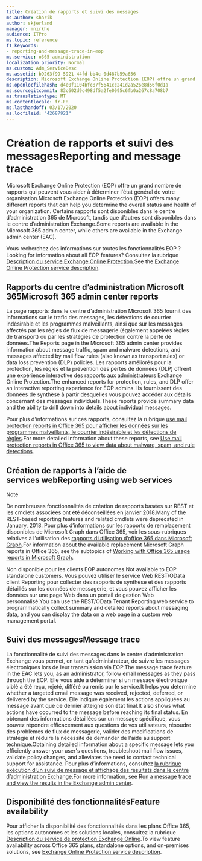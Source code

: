 ```yaml
---
title: Création de rapports et suivi des messages
ms.author: sharik
author: skjerland
manager: mnirkhe
audience: ITPro
ms.topic: reference
f1_keywords:
- reporting-and-message-trace-in-eop
ms.service: o365-administration
localization_priority: Normal
ms.custom: Adm_ServiceDesc
ms.assetid: b9263f99-5921-44fd-bb4c-0d487b59a656
description: Microsoft Exchange Online Protection (EOP) offre un grand nombre de rapports qui peuvent vous aider à déterminer l'état général de votre organisation. Certains rapports sont disponibles dans le centre d’administration 365 de Microsoft, tandis que d’autres sont disponibles dans le centre d’administration Exchange.
ms.openlocfilehash: d4e0f1104bfc87f5641cc241d2a526e8d56f0d1a
ms.sourcegitcommit: 83c602d9c498df5a2fe0095c6fb0a267c8a708b7
ms.translationtype: MT
ms.contentlocale: fr-FR
ms.lasthandoff: 03/17/2020
ms.locfileid: "42687921"
---
```

# <a name="reporting-and-message-trace"></a><span data-ttu-id="dbd3f-104">Création de rapports et suivi des messages</span><span class="sxs-lookup"><span data-stu-id="dbd3f-104">Reporting and message trace</span></span>

<span data-ttu-id="dbd3f-105">Microsoft Exchange Online Protection (EOP) offre un grand nombre de rapports qui peuvent vous aider à déterminer l'état général de votre organisation.</span><span class="sxs-lookup"><span data-stu-id="dbd3f-105">Microsoft Exchange Online Protection (EOP) offers many different reports that can help you determine the overall status and health of your organization.</span></span> <span data-ttu-id="dbd3f-106">Certains rapports sont disponibles dans le centre d’administration 365 de Microsoft, tandis que d’autres sont disponibles dans le centre d’administration Exchange.</span><span class="sxs-lookup"><span data-stu-id="dbd3f-106">Some reports are available in the Microsoft 365 admin center, while others are available in the Exchange admin center (EAC).</span></span>

<span data-ttu-id="dbd3f-107">Vous recherchez des informations sur toutes les fonctionnalités EOP ?</span><span class="sxs-lookup"><span data-stu-id="dbd3f-107">Looking for information about all EOP features?</span></span> <span data-ttu-id="dbd3f-108">Consultez la rubrique [Description du service Exchange Online Protection](exchange-online-protection-service-description.md).</span><span class="sxs-lookup"><span data-stu-id="dbd3f-108">See the [Exchange Online Protection service description](exchange-online-protection-service-description.md).</span></span>

## <a name="microsoft-365-admin-center-reports"></a><span data-ttu-id="dbd3f-109">Rapports du centre d’administration Microsoft 365</span><span class="sxs-lookup"><span data-stu-id="dbd3f-109">Microsoft 365 admin center reports</span></span>

<span data-ttu-id="dbd3f-110">La page rapports dans le centre d’administration Microsoft 365 fournit des informations sur le trafic des messages, les détections de courrier indésirable et les programmes malveillants, ainsi que sur les messages affectés par les règles de flux de messagerie (également appelées règles de transport) ou par les stratégies de protection contre la perte de données.</span><span class="sxs-lookup"><span data-stu-id="dbd3f-110">The Reports page in the Microsoft 365 admin center provides information about message traffic, spam and malware detections, and messages affected by mail flow rules (also known as transport rules) or data loss prevention (DLP) policies.</span></span> <span data-ttu-id="dbd3f-111">Les rapports améliorés pour la protection, les règles et la prévention des pertes de données (DLP) offrent une expérience interactive des rapports aux administrateurs Exchange Online Protection.</span><span class="sxs-lookup"><span data-stu-id="dbd3f-111">The enhanced reports for protection, rules, and DLP offer an interactive reporting experience for EOP admins.</span></span> <span data-ttu-id="dbd3f-112">Ils fournissent des données de synthèse à partir desquelles vous pouvez accéder aux détails concernant des messages individuels.</span><span class="sxs-lookup"><span data-stu-id="dbd3f-112">These reports provide summary data and the ability to drill down into details about individual messages.</span></span>

<span data-ttu-id="dbd3f-113">Pour plus d’informations sur ces rapports, consultez la rubrique [use mail protection reports in Office 365 pour afficher les données sur les programmes malveillants, le courrier indésirable et les détections de règles](https://docs.microsoft.com/exchange/monitoring/use-mail-protection-reports).</span><span class="sxs-lookup"><span data-stu-id="dbd3f-113">For more detailed information about these reports, see [Use mail protection reports in Office 365 to view data about malware, spam, and rule detections](https://docs.microsoft.com/exchange/monitoring/use-mail-protection-reports).</span></span>

## <a name="reporting-using-web-services"></a><span data-ttu-id="dbd3f-114">Création de rapports à l’aide de services web</span><span class="sxs-lookup"><span data-stu-id="dbd3f-114">Reporting using web services</span></span>

> [!NOTE]
> <span data-ttu-id="dbd3f-115">De nombreuses fonctionnalités de création de rapports basées sur REST et les cmdlets associées ont été déconseillées en janvier 2018.</span><span class="sxs-lookup"><span data-stu-id="dbd3f-115">Many of the REST-based reporting features and related cmdlets were deprecated in January, 2018.</span></span> <span data-ttu-id="dbd3f-116">Pour plus d’informations sur les rapports de remplacement disponibles de Microsoft Graph dans Office 365, voir les sous-rubriques relatives à l’utilisation des [rapports d’utilisation d’office 365 dans Microsoft Graph](https://go.microsoft.com/fwlink/p/?LinkID=865135).</span><span class="sxs-lookup"><span data-stu-id="dbd3f-116">For information about the available replacement Microsoft Graph reports in Office 365, see the subtopics of [Working with Office 365 usage reports in Microsoft Graph](https://go.microsoft.com/fwlink/p/?LinkID=865135).</span></span>

<span data-ttu-id="dbd3f-117">Non disponible pour les clients EOP autonomes.</span><span class="sxs-lookup"><span data-stu-id="dbd3f-117">Not available to EOP standalone customers.</span></span> <span data-ttu-id="dbd3f-118">Vous pouvez utiliser le service Web REST/OData client Reporting pour collecter des rapports de synthèse et des rapports détaillés sur les données de messagerie, et vous pouvez afficher les données sur une page Web dans un portail de gestion Web personnalisé.</span><span class="sxs-lookup"><span data-stu-id="dbd3f-118">You can use the REST/OData Tenant Reporting web service to programmatically collect summary and detailed reports about messaging data, and you can display the data on a web page in a custom web management portal.</span></span>

## <a name="message-trace"></a><span data-ttu-id="dbd3f-119">Suivi des messages</span><span class="sxs-lookup"><span data-stu-id="dbd3f-119">Message trace</span></span>

<span data-ttu-id="dbd3f-120">La fonctionnalité de suivi des messages dans le centre d’administration Exchange vous permet, en tant qu’administrateur, de suivre les messages électroniques lors de leur transmission via EOP.</span><span class="sxs-lookup"><span data-stu-id="dbd3f-120">The message trace feature in the EAC lets you, as an administrator, follow email messages as they pass through the EOP.</span></span> <span data-ttu-id="dbd3f-121">Elle vous aide à déterminer si un message électronique ciblé a été reçu, rejeté, différé ou remis par le service.</span><span class="sxs-lookup"><span data-stu-id="dbd3f-121">It helps you determine whether a targeted email message was received, rejected, deferred, or delivered by the service.</span></span> <span data-ttu-id="dbd3f-122">Elle indique également les actions appliquées au message avant que ce dernier atteigne son état final.</span><span class="sxs-lookup"><span data-stu-id="dbd3f-122">It also shows what actions have occurred to the message before reaching its final status.</span></span> <span data-ttu-id="dbd3f-123">En obtenant des informations détaillées sur un message spécifique, vous pouvez répondre efficacement aux questions de vos utilisateurs, résoudre des problèmes de flux de messagerie, valider des modifications de stratégie et réduire la nécessité de demander de l'aide au support technique.</span><span class="sxs-lookup"><span data-stu-id="dbd3f-123">Obtaining detailed information about a specific message lets you efficiently answer your user's questions, troubleshoot mail flow issues, validate policy changes, and alleviates the need to contact technical support for assistance.</span></span> <span data-ttu-id="dbd3f-124">Pour plus d’informations, consultez [la rubrique exécution d’un suivi de message et affichage des résultats dans le centre d’administration Exchange](https://docs.microsoft.com/exchange/monitoring/trace-an-email-message/run-a-message-trace-and-view-results).</span><span class="sxs-lookup"><span data-stu-id="dbd3f-124">For more information, see [Run a message trace and view the results in the Exchange admin center](https://docs.microsoft.com/exchange/monitoring/trace-an-email-message/run-a-message-trace-and-view-results).</span></span>

## <a name="feature-availability"></a><span data-ttu-id="dbd3f-125">Disponibilité des fonctionnalités</span><span class="sxs-lookup"><span data-stu-id="dbd3f-125">Feature availability</span></span>

<span data-ttu-id="dbd3f-126">Pour afficher la disponibilité des fonctionnalités dans les plans Office 365, les options autonomes et les solutions locales, consultez la rubrique [Description du service de protection Exchange Online](exchange-online-protection-service-description.md).</span><span class="sxs-lookup"><span data-stu-id="dbd3f-126">To view feature availability across Office 365 plans, standalone options, and on-premises solutions, see [Exchange Online Protection service description](exchange-online-protection-service-description.md).</span></span>
